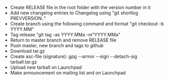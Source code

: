 * Create RELEASE file in the root folder with the version number in it
* Add new changelog entries to Changelog using "git shortlog PREVVERSION.."
* Create branch using the following command and format
  "git checkout -b YYYY.MM"
* Tag release "git tag -as YYYY.MMa -m"YYYY.MMa"
* Return to master branch and remove RELEASE file
* Push master, new branch and tags to github
* Download tar.gz
* Create asc-file (signature): gpg --armor --sign --detach-sig tarball.tar.gz 
* Upload new tarball on Launchpad
* Make announcement on mailing list and on Launchpad

